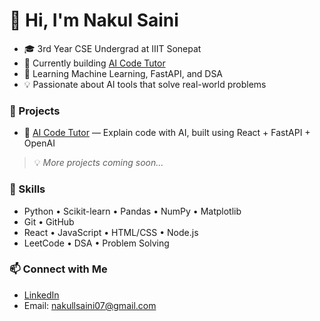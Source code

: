 # 👋 Hi, I'm Nakul Saini

- 🎓 3rd Year CSE Undergrad at IIIT Sonepat
- 🤖 Currently building [AI Code Tutor](https://github.com/Nakulsaini07-coder/ai-code-tutor)
- 🧠 Learning Machine Learning, FastAPI, and DSA
- 💡 Passionate about AI tools that solve real-world problems

### 🔧 Projects

- 🧠 [AI Code Tutor](https://github.com/Nakulsaini07-coder/AI-Code-Tutor) — Explain code with AI, built using React + FastAPI + OpenAI

> 💡 *More projects coming soon...*

### 🚀 Skills

- Python • Scikit-learn • Pandas • NumPy • Matplotlib  
- Git • GitHub  
- React • JavaScript • HTML/CSS • Node.js
- LeetCode • DSA • Problem Solving  

### 📫 Connect with Me

- [LinkedIn](https://www.linkedin.com/in/nakul-saini-4ba67328a?utm_source=share&utm_campaign=share_via&utm_content=profile&utm_medium=android_app)
- Email: nakullsaini07@gmail.com
